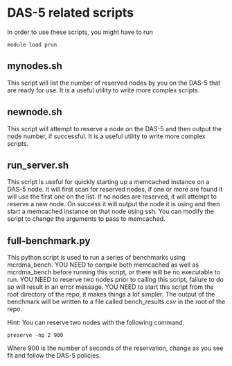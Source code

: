 # DAS-5 related scripts

In order to use these scripts, you might have to run
```
module load prun
```

## mynodes.sh
This script will list the number of reserved nodes by you on the DAS-5 that are ready for use.
It is a useful utility to write more complex scripts.

## newnode.sh
This script will attempt to reserve a node on the DAS-5 and then output the node number, if successful.
It is a useful utility to write more complex scripts.

## run_server.sh
This script is useful for quickly starting up a memcached instance on a DAS-5 node.
It will first scan for reserved nodes, if one or more are found it will use the first one on the list.
If no nodes are reserved, it will attempt to reserve a new node.
On success it will output the node it is using and then start a memcached instance on that node using ssh.
You can modify the script to change the arguments to pass to memcached.

## full-benchmark.py
This python script is used to run a series of benchmarks using mcrdma_bench.
YOU NEED to compile both memcached as well as mcrdma_bench before running this script, or there will be no executable to run.
YOU NEED to reserve two nodes prior to calling this script, failure to do so will result in an error message.
YOU NEED to start this script from the root directory of the repo, it makes things a lot simpler.
The output of the benchmark will be written to a file called bench_results.csv in the root of the repo.

Hint:
You can reserve two nodes with the following command.
```
preserve -np 2 900
```
Where 900 is the number of seconds of the reservation, change as you see fit and follow the DAS-5 policies.